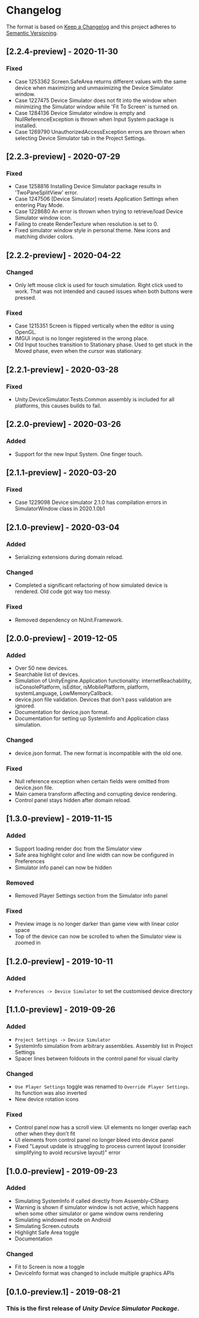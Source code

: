 # Changelog

The format is based on [Keep a Changelog](http://keepachangelog.com/en/1.0.0/)
and this project adheres to [Semantic Versioning](http://semver.org/spec/v2.0.0.html).

## [2.2.4-preview] - 2020-11-30

### Fixed
- Case 1253362 Screen.SafeArea returns different values with the same device when maximizing and unmaximizing the Device Simulator window.
- Case 1227475 Device Simulator does not fit into the window when minimizing the Simulator window while 'Fit To Screen' is turned on.
- Case 1284136 Device Simulator window is empty and NullReferenceException is thrown when Input System package is installed.
- Case 1269790 UnauthorizedAccessException errors are thrown when selecting Device Simulator tab in the Project Settings.

## [2.2.3-preview] - 2020-07-29

### Fixed
- Case 1258816 Installing Device Simulator package results in 'TwoPaneSplitView' error.
- Case 1247506 [Device Simulator] resets Application Settings when entering Play Mode.
- Case 1228680 An error is thrown when trying to retrieve/load Device Simulator window icon.
- Failing to create RenderTexture when resolution is set to 0.
- Fixed simulator window style in personal theme. New icons and matching divider colors.

## [2.2.2-preview] - 2020-04-22

### Changed
- Only left mouse click is used for touch simulation. Right click used to work. That was not intended and caused issues when both buttons were pressed.

### Fixed
- Case 1215351 Screen is flipped vertically when the editor is using OpenGL.
- IMGUI input is no longer registered in the wrong place.
- Old Input touches transition to Stationary phase. Used to get stuck in the Moved phase, even when the cursor was stationary.

## [2.2.1-preview] - 2020-03-28

### Fixed
-  Unity.DeviceSimulator.Tests.Common assembly is included for all platforms, this causes builds to fail.

## [2.2.0-preview] - 2020-03-26

### Added
-  Support for the new Input System. One finger touch.

## [2.1.1-preview] - 2020-03-20

### Fixed
-  Case 1229098 Device simulator 2.1.0 has compilation errors in SimulatorWindow class in 2020.1.0b1

## [2.1.0-preview] - 2020-03-04

### Added
- Serializing extensions during domain reload.

### Changed
- Completed a significant refactoring of how simulated device is rendered. Old code got way too messy.

### Fixed
- Removed dependency on NUnit.Framework.

## [2.0.0-preview] - 2019-12-05

### Added
- Over 50 new devices.
- Searchable list of devices.
- Simulation of UnityEngine.Application functionality: internetReachability, isConsolePlatform, isEditor, isMobilePlatform, platform, systemLanguage, LowMemoryCallback.
- device.json file validation. Devices that don't pass validation are ignored.
- Documentation for device.json format.
- Documentation for setting up SystemInfo and Application class simulation.

### Changed
- device.json format. The new format is incompatible with the old one.

### Fixed
- Null reference exception when certain fields were omitted from device.json file.
- Main camera transform affecting and corrupting device rendering.
- Control panel stays hidden after domain reload.

## [1.3.0-preview] - 2019-11-15

### Added
- Support loading render doc from the Simulator view
- Safe area highlight color and line width can now be configured in Preferences
- Simulator info panel can now be hidden

### Removed
- Removed Player Settings section from the Simulator info panel

### Fixed
- Preview image is no longer darker than game view with linear color space
- Top of the device can now be scrolled to when the Simulator view is zoomed in


## [1.2.0-preview] - 2019-10-11
### Added
- `Preferences -> Device Simulator` to set the customised device directory

## [1.1.0-preview] - 2019-09-26
### Added
- `Project Settings -> Device Simulator`
- SystemInfo simulation from arbitrary assemblies. Assembly list in Project Settings
- Spacer lines between foldouts in the control panel for visual clarity

### Changed
- `Use Player Settings` toggle was renamed to `Override Player Settings`. Its function was also inverted
- New device rotation icons

### Fixed
- Control panel now has a scroll view. UI elements no longer overlap each other when they don't fit
- UI elements from control panel no longer bleed into device panel
- Fixed "Layout update is struggling to process current layout (consider simplifying to avoid recursive layout)" error

## [1.0.0-preview] - 2019-09-23
### Added
- Simulating SystemInfo if called directly from Assembly-CSharp
- Warning is shown if simulator window is not active, which happens when some other simulator or game window owns rendering
- Simulating windowed mode on Android
- Simulating Screen.cutouts
- Highlight Safe Area toggle
- Documentation

### Changed
- Fit to Screen is now a toggle
- DeviceInfo format was changed to include multiple graphics APIs

## [0.1.0-preview.1] - 2019-08-21

### This is the first release of *Unity Device Simulator Package*.
